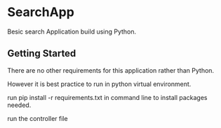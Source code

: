 # SearchApp
Besic search Application build using Python.

## Getting Started
There are no other requirements for this application rather than Python.

However it is best practice to run in python virtual environment.

run pip install -r requirements.txt in command line to install  packages needed.

run the controller file

